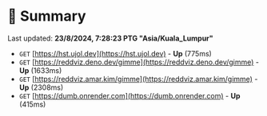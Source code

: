 # 📖 Summary
Last updated: **23/8/2024, 7:28:23 PTG "Asia/Kuala_Lumpur"**

- `GET` [https://hst.ujol.dev](https://hst.ujol.dev) - **Up** (775ms)
- `GET` [https://reddviz.deno.dev/gimme](https://reddviz.deno.dev/gimme) - **Up** (1633ms)
- `GET` [https://reddviz.amar.kim/gimme](https://reddviz.amar.kim/gimme) - **Up** (2308ms)
- `GET` [https://dumb.onrender.com](https://dumb.onrender.com) - **Up** (415ms)
